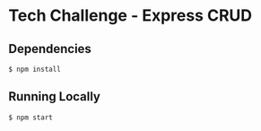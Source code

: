 # Tech Challenge - Express CRUD



## Dependencies
```
$ npm install
```

## Running Locally

```
$ npm start
```
